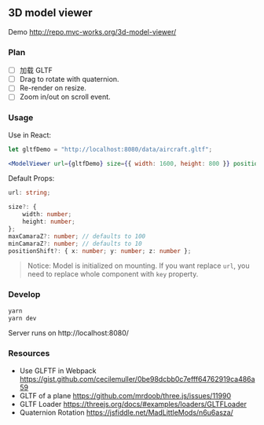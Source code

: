 ## 3D model viewer

Demo http://repo.mvc-works.org/3d-model-viewer/

### Plan

*   [ ] 加载 GLTF
*   [ ] Drag to rotate with quaternion.
*   [ ] Re-render on resize.
*   [ ] Zoom in/out on scroll event.

### Usage

Use in React:

```jsx
let gltfDemo = "http://localhost:8080/data/aircraft.gltf";

<ModelViewer url={gltfDemo} size={{ width: 1600, height: 800 }} positionShift={{ x: 0, y: -2, z: 0 }} />;
```

Default Props:

```ts
url: string;

size?: {
	width: number;
	height: number;
};
maxCamaraZ?: number; // defaults to 100
minCamaraZ?: number; // defaults to 10
positionShift?: { x: number; y: number; z: number };
```

> Notice: Model is initialized on mounting. If you want replace `url`, you need to replace whole component with `key` property.

### Develop

```bash
yarn
yarn dev
```

Server runs on http://localhost:8080/

### Resources

*   Use GLFTF in Webpack https://gist.github.com/cecilemuller/0be98dcbb0c7efff64762919ca486a59
*   GLTF of a plane https://github.com/mrdoob/three.js/issues/11990
*   GLTF Loader https://threejs.org/docs/#examples/loaders/GLTFLoader
*   Quaternion Rotation https://jsfiddle.net/MadLittleMods/n6u6asza/
